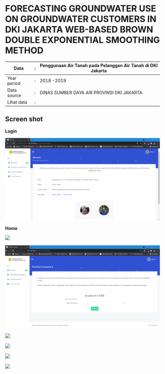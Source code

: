 # FORECASTING GROUNDWATER USE ON GROUNDWATER CUSTOMERS IN DKI JAKARTA WEB-BASED BROWN DOUBLE EXPONENTIAL SMOOTHING METHOD



| Data        | :    | Penggunaan Air Tanah pada Pelanggan Air Tanah di DKI Jakarta |
| ----------- | ---- | ------------------------------------------------------------ |
| Year period | :    | 2018 -2019                                                   |
| Data source | :    | DINAS SUMBER DAYA AIR PROVINSI DKI JAKARTA                   |
| Lihat data  | :    | [](https://data.jakarta.go.id/dataset/data-penggunaan-air-tanah-pada-pelanggan-air-tanah-di-dki-jakarta)<br />[](https://data.jakarta.go.id/dataset/data-penggunaan-air-tanah-pada-pelanggan-air-tanah-di-dki-jakarta-tahun-2019) |

## Screen shot

**Login**

![](https://raw.githubusercontent.com/yusrilihzaM/Forecasting-Groundwater-Use-in-DKI-JAKARTA/main/ss/Screenshot%202021-10-16%20152226.png)

**Home**

![](https://github.com/yusrilihzaM/Forecasting-Groundwater-Use-in-DKI-JAKARTA/blob/main/ss/Screenshot%2021-10-16%152226.png)

![](https://raw.githubusercontent.com/yusrilihzaM/Forecasting-Groundwater-Use-in-DKI-JAKARTA/main/ss/Screenshot%202021-10-16%20152312.png)

![](https://raw.githubusercontent.com/yusrilihzaM/Forecasting-Groundwater-Use-in-DKI-JAKARTA/main/ss/Screenshot%2021-10-16%152326.png)

![](https://raw.githubusercontent.com/yusrilihzaM/Forecasting-Groundwater-Use-in-DKI-JAKARTA/main/ss/Screenshot%2021-10-16%152340.png)

![](https://raw.githubusercontent.com/yusrilihzaM/Forecasting-Groundwater-Use-in-DKI-JAKARTA/main/ss/Screenshot%2021-10-16%152353.png)

![](https://raw.githubusercontent.com/yusrilihzaM/Forecasting-Groundwater-Use-in-DKI-JAKARTA/main/ss/Screenshot%2021-10-16%152412.png)